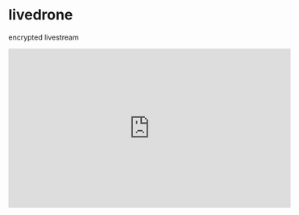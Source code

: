 # livedrone
encrypted livestream
<iframe width="560" height="315" src="https://www.youtube.com/embed/STdXyxJf_zk" frameborder="0" allow="autoplay; encrypted-media" allowfullscreen></iframe>
